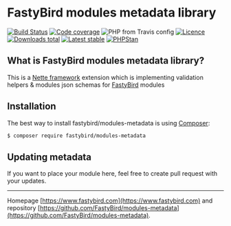 # FastyBird modules metadata library

[![Build Status](https://img.shields.io/travis/FastyBird/modules-metadata.svg?style=flat-square)](https://travis-ci.com/FastyBird/modules-metadata)
[![Code coverage](https://img.shields.io/coveralls/FastyBird/modules-metadata.svg?style=flat-square)](https://coveralls.io/r/FastyBird/modules-metadata)
![PHP from Travis config](https://img.shields.io/travis/php-v/fastybird/json-schemas?style=flat-square)
[![Licence](https://img.shields.io/packagist/l/FastyBird/modules-metadata.svg?style=flat-square)](https://packagist.org/packages/FastyBird/modules-metadata)
[![Downloads total](https://img.shields.io/packagist/dt/FastyBird/modules-metadata.svg?style=flat-square)](https://packagist.org/packages/FastyBird/modules-metadata)
[![Latest stable](https://img.shields.io/packagist/v/FastyBird/modules-metadata.svg?style=flat-square)](https://packagist.org/packages/FastyBird/modules-metadata)
[![PHPStan](https://img.shields.io/badge/PHPStan-enabled-brightgreen.svg?style=flat-square)](https://github.com/phpstan/phpstan)

## What is FastyBird modules metadata library?

This is a [Nette framework](https://nette.org) extension which is implementing validation helpers & modules json schemas for [FastyBird](https://www.fastybird.com) modules

## Installation

The best way to install fastybird/modules-metadata is using [Composer](http://getcomposer.org/):

```sh
$ composer require fastybird/modules-metadata
```

## Updating metadata

If you want to place your module here, feel free to create pull request with your updates.

***
Homepage [https://www.fastybird.com](https://www.fastybird.com) and repository [https://github.com/FastyBird/modules-metadata](https://github.com/FastyBird/modules-metadata).
